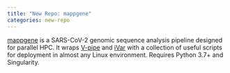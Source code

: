 ```yaml
---
title: "New Repo: mappgene"
categories: new-repo
---
```


[mappgene](https://github.com/LLNL/mappgene) is a SARS-CoV-2 genomic sequence analysis pipeline designed for parallel HPC. It wraps [V-pipe](https://github.com/cbg-ethz/V-pipe) and [iVar](https://github.com/andersen-lab/ivar) with a collection of useful scripts for deployment in almost any Linux environment. Requires Python 3.7+ and Singularity.
